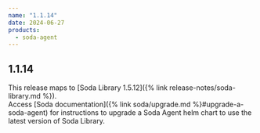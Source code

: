 ```yaml
---
name: "1.1.14"
date: 2024-06-27
products:
  - soda-agent
---
```

## 1.1.14

This release maps to [Soda Library 1.5.12]({% link release-notes/soda-library.md %}). <br />
Access [Soda documentation]({% link soda/upgrade.md %}#upgrade-a-soda-agent) for instructions to upgrade a Soda Agent helm chart to use the latest version of Soda Library.